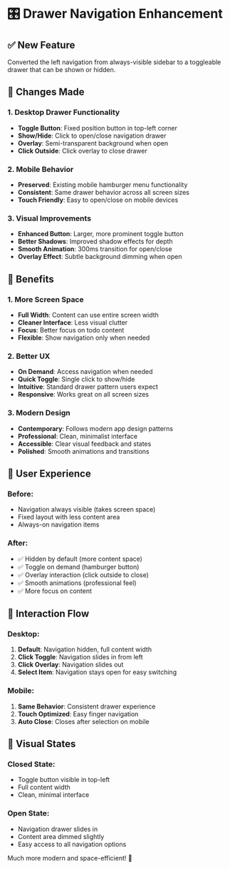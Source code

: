# 🎛️ Drawer Navigation Enhancement

## ✅ New Feature
Converted the left navigation from always-visible sidebar to a toggleable drawer that can be shown or hidden.

## 🔧 Changes Made

### 1. Desktop Drawer Functionality
- **Toggle Button**: Fixed position button in top-left corner
- **Show/Hide**: Click to open/close navigation drawer
- **Overlay**: Semi-transparent background when open
- **Click Outside**: Click overlay to close drawer

### 2. Mobile Behavior
- **Preserved**: Existing mobile hamburger menu functionality
- **Consistent**: Same drawer behavior across all screen sizes
- **Touch Friendly**: Easy to open/close on mobile devices

### 3. Visual Improvements
- **Enhanced Button**: Larger, more prominent toggle button
- **Better Shadows**: Improved shadow effects for depth
- **Smooth Animation**: 300ms transition for open/close
- **Overlay Effect**: Subtle background dimming when open

## 🎯 Benefits

### 1. More Screen Space
- **Full Width**: Content can use entire screen width
- **Cleaner Interface**: Less visual clutter
- **Focus**: Better focus on todo content
- **Flexible**: Show navigation only when needed

### 2. Better UX
- **On Demand**: Access navigation when needed
- **Quick Toggle**: Single click to show/hide
- **Intuitive**: Standard drawer pattern users expect
- **Responsive**: Works great on all screen sizes

### 3. Modern Design
- **Contemporary**: Follows modern app design patterns
- **Professional**: Clean, minimalist interface
- **Accessible**: Clear visual feedback and states
- **Polished**: Smooth animations and transitions

## 🚀 User Experience

### Before:
- Navigation always visible (takes screen space)
- Fixed layout with less content area
- Always-on navigation items

### After:
- ✅ Hidden by default (more content space)
- ✅ Toggle on demand (hamburger button)
- ✅ Overlay interaction (click outside to close)
- ✅ Smooth animations (professional feel)
- ✅ More focus on content

## 📱 Interaction Flow

### Desktop:
1. **Default**: Navigation hidden, full content width
2. **Click Toggle**: Navigation slides in from left
3. **Click Overlay**: Navigation slides out
4. **Select Item**: Navigation stays open for easy switching

### Mobile:
1. **Same Behavior**: Consistent drawer experience
2. **Touch Optimized**: Easy finger navigation
3. **Auto Close**: Closes after selection on mobile

## 🎨 Visual States

### Closed State:
- Toggle button visible in top-left
- Full content width
- Clean, minimal interface

### Open State:
- Navigation drawer slides in
- Content area dimmed slightly
- Easy access to all navigation options

Much more modern and space-efficient! 🎉